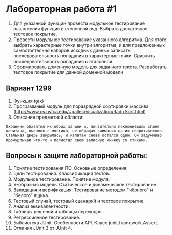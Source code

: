 # Лабораторная работа #1
1. Для указанной функции провести модульное тестирование разложения функции в степенной ряд. Выбрать достаточное тестовое покрытие.
2. Провести модульное тестирование указанного алгоритма. Для этого выбрать характерные точки внутри алгоритма, и для предложенных самостоятельно наборов исходных данных записать последовательность попадания в характерные точки. Сравнить последовательность попадания с эталонной.
3. Сформировать доменную модель для заданного текста.  Разработать тестовое покрытие для данной доменной модели

## Вариант 1299
1. Функция tg(x)
2. Программный модуль для поразрядной сортировки массива (http://www.cs.usfca.edu/~galles/visualization/RadixSort.html)
3. Описание предметной области:
```
Охранник обхватил их обоих за шеи и, почтительно поклонившись спине капитана, выволок с мостика, не обращая внимания на их сопротивление.
Стальная дверь закрылась, и капитан снова остался один. Он задумчиво промурлыкал что-то и полистал свою записную книжку со стихами.
```

## Вопросы к защите лабораторной работы:

1. Понятие тестирования ПО. Основные определения.
2. Цели тестирования. Классификация тестов.
3. Модульное тестирование. Понятие модуля.
4. V-образная модель. Статическое и динамическое тестирование.
5. Валидация и верификация. Тестирование методом "чёрного" и "белого" ящика.
6. Тестовый случай, тестовый сценарий и тестовое покрытие.
7. Анализ эквивалентности.
8. Таблицы решений и таблицы переходов.
9. Регрессионное тестирование.
10. Библиотека JUnit. Особенности API. Класс junit.framework.Assert.
11. Отличия JUnit 3 от JUnit 4.